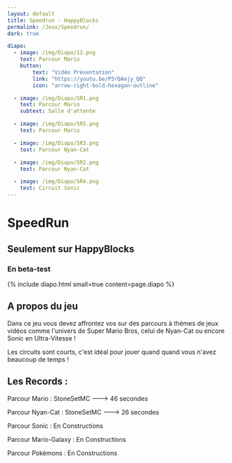 ```yaml
---
layout: default
title: Speedrun - HappyBlocks
permalink: /Jeux/Speedrun/
dark: true

diapo:
  - image: /img/Diapo/12.png
    text: Parcour Mario
    button:
        text: "Vidéo Présentation"
        link: "https://youtu.be/P5rQAejy_QQ"
        icon: "arrow-right-bold-hexagon-outline"

  - image: /img/Diapo/SR1.png
    text: Parcour Mario
    subtext: Salle d'attente

  - image: /img/Diapo/SR5.png
    text: Parcour Mario

  - image: /img/Diapo/SR3.png
    text: Parcour Nyan-Cat

  - image: /img/Diapo/SR2.png
    text: Parcour Nyan-Cat

  - image: /img/Diapo/SR4.png
    text: Circuit Sonic
---
```


# SpeedRun
## Seulement sur HappyBlocks
### En beta-test

{% include diapo.html small=true content=page.diapo %}

## A propos du jeu

Dans ce jeu vous devez affrontez vos sur des parcours à thèmes de jeux vidéos comme l'univers de Super Mario Bros, celui de Nyan-Cat ou encore
Sonic en Ultra-Vitesse !

Les circuits sont courts, c'est idéal pour jouer quand quand vous n'avez beaucoup de temps !

## Les Records :

Parcour Mario : StoneSetMC  --->  46 secondes

Parcour Nyan-Cat : StoneSetMC --->  26 secondes

Parcour Sonic : En Constructions

Parcour Mario-Galaxy : En Constructions

Parcour Pokémons : En Constructions
